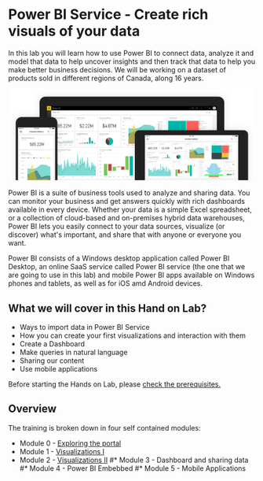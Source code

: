  # Power BI Service - Create rich visuals of your data
In this lab you will learn how to use Power BI to connect data, analyze it and model that data to help uncover insights and then track that data to help you make better business decisions. We will be working on a dataset of products sold in different regions of Canada, along 16 years.

 ![](/Images/powerbi-intro.png)

Power BI is a suite of business tools used to analyze and sharing data. You can monitor your business and get answers quickly with rich dashboards available in every device. Whether your data is a simple Excel spreadsheet, or a collection of cloud-based and on-premises hybrid data warehouses, Power BI lets you easily connect to your data sources, visualize (or discover) what's important, and share that with anyone or everyone you want.

Power BI consists of a Windows desktop application called Power BI Desktop, an online SaaS service called Power BI service (the one that we are going to use in this lab) and mobile Power BI apps available on Windows phones and tablets, as well as for iOS amd Android devices.

## What we will cover in this Hand on Lab?
* Ways to import data in Power BI Service
* How you can create your first visualizations and interaction with them
* Create a Dashboard
* Make queries in natural language
* Sharing our content
* Use mobile applications

Before starting the Hands on Lab, please [check the prerequisites.](https://github.com/daorti/PowerBIWorkshop/tree/master/Prerequisites)

## Overview
The training is broken down in four self contained modules:

* Module 0 - [Exploring the portal](https://github.com/daorti/PowerBIWorkshop/tree/master/Module%200%20-%20Exploring%20the%20portal)
* Module 1 - [Visualizations I](https://github.com/daorti/PowerBIWorkshop/tree/master/Module%201%20-%20Visualizations%20I)
* Module 2 - [Visualizations II](https://github.com/daorti/PowerBIWorkshop/tree/master/Module%202%20-%20Visualizations%20II)
#* Module 3 - Dashboard and sharing data
#* Module 4 - Power BI Embebbed
#* Module 5 - Mobile Applications
 
